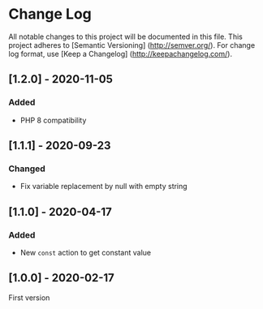 # Change Log
All notable changes to this project will be documented in this file.
This project adheres to [Semantic Versioning] (http://semver.org/).
For change log format, use [Keep a Changelog] (http://keepachangelog.com/).

## [1.2.0] - 2020-11-05
### Added
- PHP 8 compatibility

## [1.1.1] - 2020-09-23
### Changed
- Fix variable replacement by null with empty string

## [1.1.0] - 2020-04-17
### Added
- New `const` action to get constant value

## [1.0.0] - 2020-02-17
First version